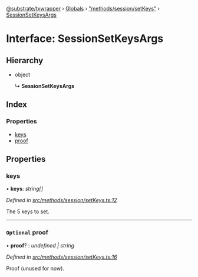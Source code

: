 [@substrate/txwrapper](../README.md) › [Globals](../globals.md) › ["methods/session/setKeys"](../modules/_methods_session_setkeys_.md) › [SessionSetKeysArgs](_methods_session_setkeys_.sessionsetkeysargs.md)

# Interface: SessionSetKeysArgs

## Hierarchy

* object

  ↳ **SessionSetKeysArgs**

## Index

### Properties

* [keys](_methods_session_setkeys_.sessionsetkeysargs.md#keys)
* [proof](_methods_session_setkeys_.sessionsetkeysargs.md#optional-proof)

## Properties

###  keys

• **keys**: *string[]*

*Defined in [src/methods/session/setKeys.ts:12](https://github.com/paritytech/txwrapper/blob/562ba6e/src/methods/session/setKeys.ts#L12)*

The 5 keys to set.

___

### `Optional` proof

• **proof**? : *undefined | string*

*Defined in [src/methods/session/setKeys.ts:16](https://github.com/paritytech/txwrapper/blob/562ba6e/src/methods/session/setKeys.ts#L16)*

Proof (unused for now).
